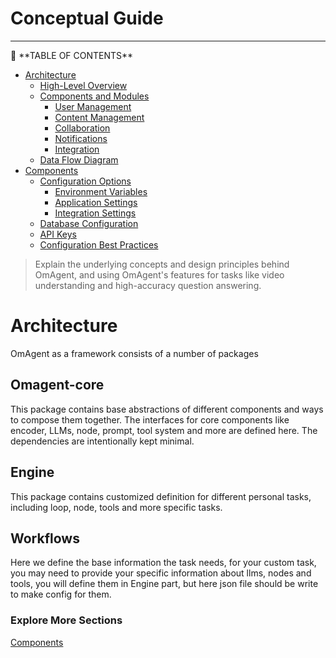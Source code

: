 # Conceptual Guide

---

<aside>
📔  **TABLE OF CONTENTS**

- [Architecture](https://www.notion.so/Conceptual-Guide-86fe1a534e114c928acaec82c2a2e5c1?pvs=21)
    - [High-Level Overview](https://www.notion.so/Architecture-292076c23e564f20afa16ee777cfbe1d?pvs=21)
    - [Components and Modules](https://www.notion.so/Architecture-292076c23e564f20afa16ee777cfbe1d?pvs=21)
        - [User Management](https://www.notion.so/Architecture-292076c23e564f20afa16ee777cfbe1d?pvs=21)
        - [Content Management](https://www.notion.so/Architecture-292076c23e564f20afa16ee777cfbe1d?pvs=21)
        - [Collaboration](https://www.notion.so/Architecture-292076c23e564f20afa16ee777cfbe1d?pvs=21)
        - [Notifications](https://www.notion.so/Architecture-292076c23e564f20afa16ee777cfbe1d?pvs=21)
        - [Integration](https://www.notion.so/Architecture-292076c23e564f20afa16ee777cfbe1d?pvs=21)
    - [Data Flow Diagram](https://www.notion.so/Architecture-292076c23e564f20afa16ee777cfbe1d?pvs=21)
- [Components](https://www.notion.so/Components-1bc2f531b75148a18920c5d26f60d855?pvs=21)
    - [Configuration Options](https://www.notion.so/Components-1bc2f531b75148a18920c5d26f60d855?pvs=21)
        - [Environment Variables](https://www.notion.so/Components-1bc2f531b75148a18920c5d26f60d855?pvs=21)
        - [Application Settings](https://www.notion.so/Components-1bc2f531b75148a18920c5d26f60d855?pvs=21)
        - [Integration Settings](https://www.notion.so/Components-1bc2f531b75148a18920c5d26f60d855?pvs=21)
    - [Database Configuration](https://www.notion.so/Components-1bc2f531b75148a18920c5d26f60d855?pvs=21)
    - [API Keys](https://www.notion.so/Components-1bc2f531b75148a18920c5d26f60d855?pvs=21)
    - [Configuration Best Practices](https://www.notion.so/Components-1bc2f531b75148a18920c5d26f60d855?pvs=21)
</aside>

> Explain the underlying concepts and design principles behind OmAgent, and using OmAgent's features for tasks like video understanding and high-accuracy question answering.
> 

# Architecture

OmAgent as a framework consists of a number of packages

## Omagent-core

This package contains base abstractions of different components and ways to compose them together. The interfaces for core components like encoder, LLMs, node, prompt, tool system and more are defined here. The dependencies are intentionally kept minimal.

## Engine

This package contains customized definition for different personal tasks, including loop, node, tools and more specific tasks.

## Workflows

Here we define the base information the task needs, for your custom task, you may need to provide your specific information about llms, nodes and tools, you will define them in Engine part, but here json file should be write to make config for them.

### Explore More Sections

[Components](https://www.notion.so/Components-1bc2f531b75148a18920c5d26f60d855?pvs=21)